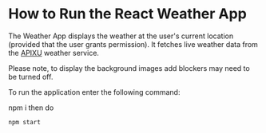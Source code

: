 # How to Run the React Weather App

The Weather App displays the weather at the user's current location (provided that the user grants permission).
It fetches live weather data from the [APIXU](http://www.apixu.com) weather service.

Please note, to display the background images add blockers may need to be turned off.

To run the application enter the following command:

npm i then do 
```
npm start
```


